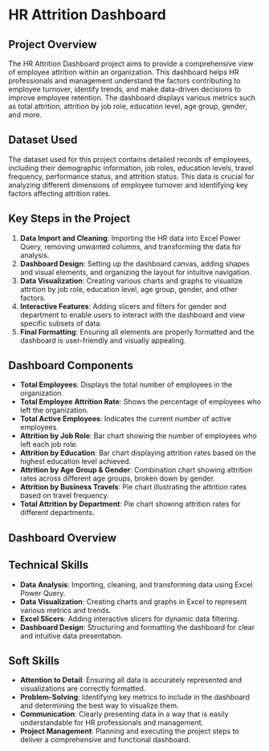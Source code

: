 # HR Attrition Dashboard

## Project Overview
The HR Attrition Dashboard project aims to provide a comprehensive view of employee attrition within an organization. This dashboard helps HR professionals and management understand the factors contributing to employee turnover, identify trends, and make data-driven decisions to improve employee retention. The dashboard displays various metrics such as total attrition, attrition by job role, education level, age group, gender, and more.

## Dataset Used
The dataset used for this project contains detailed records of employees, including their demographic information, job roles, education levels, travel frequency, performance status, and attrition status. This data is crucial for analyzing different dimensions of employee turnover and identifying key factors affecting attrition rates.

## Key Steps in the Project
1. **Data Import and Cleaning**: Importing the HR data into Excel Power Query, removing unwanted columns, and transforming the data for analysis.
2. **Dashboard Design**: Setting up the dashboard canvas, adding shapes and visual elements, and organizing the layout for intuitive navigation.
3. **Data Visualization**: Creating various charts and graphs to visualize attrition by job role, education level, age group, gender, and other factors.
4. **Interactive Features**: Adding slicers and filters for gender and department to enable users to interact with the dashboard and view specific subsets of data.
5. **Final Formatting**: Ensuring all elements are properly formatted and the dashboard is user-friendly and visually appealing.

## Dashboard Components
- **Total Employees**: Displays the total number of employees in the organization.
- **Total Employee Attrition Rate**: Shows the percentage of employees who left the organization.
- **Total Active Employees**: Indicates the current number of active employees.
- **Attrition by Job Role**: Bar chart showing the number of employees who left each job role.
- **Attrition by Education**: Bar chart displaying attrition rates based on the highest education level achieved.
- **Attrition by Age Group & Gender**: Combination chart showing attrition rates across different age groups, broken down by gender.
- **Attrition by Business Travels**: Pie chart illustrating the attrition rates based on travel frequency.
- **Total Attrition by Department**: Pie chart showing attrition rates for different departments.

## Dashboard Overview

## Technical Skills
- **Data Analysis**: Importing, cleaning, and transforming data using Excel Power Query.
- **Data Visualization**: Creating charts and graphs in Excel to represent various metrics and trends.
- **Excel Slicers**: Adding interactive slicers for dynamic data filtering.
- **Dashboard Design**: Structuring and formatting the dashboard for clear and intuitive data presentation.

## Soft Skills
- **Attention to Detail**: Ensuring all data is accurately represented and visualizations are correctly formatted.
- **Problem-Solving**: Identifying key metrics to include in the dashboard and determining the best way to visualize them.
- **Communication**: Clearly presenting data in a way that is easily understandable for HR professionals and management.
- **Project Management**: Planning and executing the project steps to deliver a comprehensive and functional dashboard.


